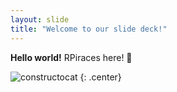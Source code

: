 ```yaml
---
layout: slide
title: "Welcome to our slide deck!"
---
```


**Hello world!** RPiraces here! 🦁

![constructocat](https://octodex.github.com/images/constructocat2.jpg)
{: .center}
